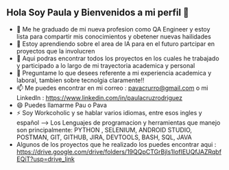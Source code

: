 ## Hola Soy Paula y Bienvenidos a mi perfil 👋

- 🌱 Me he graduado de mi nueva profesion como QA Engineer y estoy lista para compartir mis conocimientos y obetener nuevas hailidades 
- 👯 Estoy aprendiendo sobre el area de IA  para en  el futuro partcipar en proyectos que la involucren
- 🤔 Aqui podras encontrar todos los proyectos en los cuales he trabajado y participado a lo largo de mi trayectoria academica y personal
- 💬 Preguntame lo que desees referente a mi experiencia academica y laboral, tambien sobre tecnolgia claramente!!
- 📫 Me puedes encontrar en mi correo : pavacrurro@gmail.com o mi LinkedIn : https://www.linkedin.com/in/paulacruzrodriguez
- 😄 Puedes llamarme Pau o Pava
- ⚡ Soy Workcoholic y se hablar varios idiomas, entre esos ingles y español
--> Los Lenguajes de programacion y herramientas que manejo son principalmente: PYTHON , SELENIUM, ANDROID STUDIO, POSTMAN, GIT, GITHUB, JIRA, DEVTOOLS, BASH, SQL, JAVA
- Algunos de los proyectos que he realizado los puedes encontrar aqui : https://drive.google.com/drive/folders/19QQpCTGrBjls1IofIEUQfJAZRqbfEQiT?usp=drive_link
